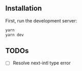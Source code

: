 ## Installation

First, run the development server:

```bash
yarn
yarn dev
```

## TODOs

- [ ] Resolve next-intl type error
